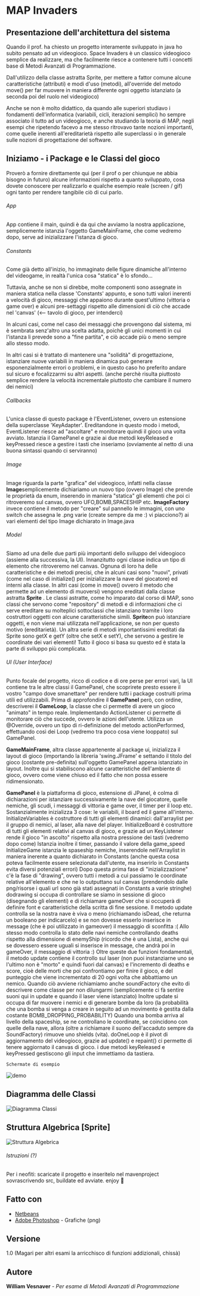 # MAP Invaders
## Presentazione dell'architettura del sistema

Quando il prof. ha chiesto un progetto interamente sviluppato in java ho subito pensato ad un videogioco. 
Space Invaders è un classico videogioco semplice da realizzare, ma che facilmente riesce a contenere tutti i concetti base di Metodi Avanzati di Programmazione.

Dall'utilizzo della classe astratta Sprite, per mettere a fattor comune alcune caratteristiche (attributi) e modi d'uso (metodi), all'override del metodo move() per far muovere in maniera differente ogni oggetto istanziato (a seconda poi del ruolo nel videogioco)

Anche se non è molto didattico, da quando alle superiori studiavo i fondamenti dell'informatica (variabili, cicli, iterazioni semplici) ho sempre associato il tutto ad un videogioco, e anche studiando la teoria di MAP, negli esempi che ripetendo facevo a me stesso ritrovavo tante nozioni importanti, come quelle inerenti all'ereditarietà rispetto alle superclassi o in generale sulle nozioni di progettazione del software.

## Iniziamo - i Package e le Classi del gioco

Proverò a fornire direttamente qui (per il prof o per chiunque ne abbia bisogno in futuro) alcune informazioni rispetto a quanto sviluppato, cosa dovete conoscere per realizzarlo e qualche esempio reale (screen / gif) ogni tanto per rendere tangibile ciò di cui parlo.
###### App
App contiene il main, quindi è da qui che avviamo la nostra applicazione, semplicemente istanzia l'oggetto GameMainFrame, che come vedremo dopo, serve ad inizializzare l'istanza di gioco.

###### Constants
Come già detto all'inizio, ho immaginato delle figure dinamiche all'interno del videogame, in realtà l'unica cosa "statica" è lo sfondo...

Tuttavia, anche se non si direbbe, molte componenti sono assegnate in maniera statica nella classe 'Constants' appunto, e sono tutti valori inerenti a velocità di gioco, messaggi che appaiono durante quest'ultimo (vittoria o game over) e alcuni pre-settaggi rispetto alle dimensioni di ciò che accade nel 'canvas' (<-- tavolo di gioco, per intenderci)

In alcuni casi, come nel caso dei messaggi che provengono dal sistema, mi è sembrata senz'altro una scelta adatta, poichè gli unici momenti in cui l'istanza li prevede sono a "fine partita", e ciò accade più o meno sempre allo stesso modo.

In altri casi si è trattato di mantenere una "solidità" di progettazione, istanziare nuove variabili in maniera dinamica può generare esponenzialmente errori o problemi, e in questo caso ho preferito andare sul sicuro e focalizzarmi su altri aspetti. (anche perchè risulta piuttosto semplice rendere la velocità incrementale piuttosto che cambiare il numero dei nemici)

###### Callbacks
L'unica classe di questo package è l'EventListener, ovvero un estensione della superclasse 'KeyAdapter'.
Ereditandone in questo modo i metodi, EventListener riesce ad "ascoltare" e monitorare quindi il gioco una volta avviato. Istanzia il GamePanel e grazie ai due metodi keyReleased e keyPressed riesce a gestire i tasti che inseriamo (ovviamente al netto di una buona sintassi quando ci serviranno)

###### Image
Image riguarda la parte "grafica" del videogioco, infatti nella classe **Image**semplicemente dichiariamo un nuovo tipo (ovvero Image) che prende le proprietà da enum, inserendo in maniera "statica" gli elementi che poi ci ritroveremo sul canvas, ovvero UFO,BOMB,SPACESHIP etc.
**ImageFactory** invece contiene il metodo per "creare" sul pannello le immagini, con uno switch che assegna le .png varie (create sempre da me :) vi piacciono?) ai vari elementi del tipo Image dichiarato in Image.java

###### Model
Siamo ad una delle due parti più importanti dello sviluppo del videogioco (assieme alla successiva, la UI).
Innanzitutto ogni classe indica un tipo di elemento che ritroveremo nel canvas. 
Ognuna di loro ha delle caratteristiche e dei metodi precisi, che in alcuni casi sono "nuovi", privati (come nel caso di initialize() per inizializzare la nave del giocatore) ed interni alla classe.
In altri casi (come in move() ovvero il metodo che permette ad un elemento di muoversi) vengono ereditati dalla classe astratta **Sprite** .
Le classi astratte, come ho imparato dal corso di MAP, sono classi che servono come "repository" di metodi e di informazioni che ci serve ereditare su molteplici sottoclassi che istanziano tramite i loro costruttori oggetti con alcune caratteristiche simili. **Sprite**on può istanziare oggetti, e non viene mai utilizzata nell'applicazione, se non per questo motivo (ereditarietà).
Un altra serie di metodi importantissimi ereditati da Sprite sono getX e getY (oltre che setX e setY), che servono a gestire le coordinate dei vari elementi! Tutto il gioco si basa su questo ed è stata la parte di sviluppo più complicata.

###### UI (User Interface)
Punto focale del progetto, ricco di codice e di ore perse per errori vari, la UI contiene tra le altre classi il GamePanel, che scoprirete presto essere il vostro "campo dove smanettare" per rendere tutti i package costruiti prima utili ed utilizzabili.
Prima di approfondire il **GamePanel** però, con ordine, descriverei il **GameLoop**, la classe che ci permette di avere un gioco "animato" in tempo reale.
Implementando ActionListener ci permette di monitorare ciò che succede, ovvero le azioni dell'utente.
Utilizza un @Override, ovvero un tipo di ri-definizione del metodo actionPerformed, effettuando così dei Loop (vedremo tra poco cosa viene looppato) sul GamePanel.

**GameMainFrame**, altra classe appartenente al package ui, inizializza il layout di gioco (importando la libreria 'swing.JFrame' e settando il titolo del gioco (costante pre-definita) sull'oggetto GamePanel appena istanziato in layout.
Inoltre qui si stabiliscono alcune caratteristiche dell'ambiente di gioco, ovvero come viene chiuso ed il fatto che non possa essere ridimensionato.

**GamePanel** è la piattaforma di gioco, estensione di JPanel, è colma di dichiarazioni per istanziare successivamente la nave del giocatore, quelle nemiche, gli scudi, i messaggi di vittoria e game over, il timer per il loop etc.
Sostanzialmente inizializza 3 cose: le variabili, il board ed il game all'interno.
InitializeVariables è costruttore di tutti gli elementi dinamici: dall'arraylist per il gruppo di nemici, al laser, alla nave del player.
InitializeBoard è costruttore di tutti gli elementi relativi al canvas di gioco, e grazie ad un KeyListener rende il gioco "in ascolto" rispetto alla nostra pressione dei tasti (vedremo dopo come)
Istanzia inoltre il timer, passando il valore della game_speed
InitializeGame istanzia le spaseship nemiche, inserendole nell'Arraylist in maniera inerente a quanto dichiarato in Constants (anche questa cosa poteva facilmente essere selezionata dall'utente, ma inserirlo in Constants evita diversi potenziali errori) 
Dopo questa prima fase di "inizializzazione" c'è la fase di "drawing", ovvero tutti i metodi a cui passiamo le coordinate relative all'elemento e che ne lo outputtano sul canvas (prendendolo dalle png/risorse i quali url sono già stati assegnati in Constants a varie stringhe)
dodrawing si occupa di controllare se siamo in sessione di gioco (disegnando gli elementi) e di richiamare gameOver che si occuperà di definire font e caratteristiche della scritta di fine sessione.
Il metodo update controlla se la nostra nave è viva o meno (richiamando isDead, che returna un booleano per indicarcelo) e se non dovesse esserlo inserisce in message (che è poi utilizzato in gameover) il messaggio di sconfitta :(
Allo stesso modo controlla lo stato delle navi nemiche controllando deaths rispetto alla dimensione di enemyShip (ricordo che è una Lista), anche qui se dovessero essere uguali si inserisce in message, che andrà poi in gameOver, il messaggio di vittoria :)
Oltre queste due funzioni fondamentali, il metodo update contiene il controllo sul laser (non puoi instanziarne uno se l'ultimo non è "morto" e quindi fuori dal canvas) e l'incremento di deaths e score, cioè delle morti che poi confrontiamo per finire il gioco, e del punteggio che viene incrementato di 20 ogni volta che abbattiamo un nemico. Quando ciò avviene richiamiamo anche soundFactory che evito di descrivere come classe per non dilungarmi (semplicemente ci fà sentire suoni qui in update e quando il laser viene istanziato)
Inoltre update si occupa di far muovere i nemici e di generare bombe da loro (la probabilità che una bomba si venga a creare in seguito ad un movimento è gestita dalla costante BOMB_DROPPING_PROBABILITY)
Quando una bomba arriva al livello della spaceship, se ne controllano le coordinate, se coincidono con quelle della nave, allora (oltre a richiamare il suono dell'accaduto sempre da SoundFactory) rimuove uno shields (vita).
doOneLoop è il pivot di aggiornamento del videogioco, grazie ad update() e repaint() ci permette di tenere aggiornato il canvas di gioco.
i due metodi keyReleased e keyPressed gestiscono gli input che immettiamo da tastiera.


```
Schermate di esempio
```
![demo](/demo.gif)


## Diagramma delle Classi

![Diagramma Classi](/uml.png)

## Struttura Algebrica [Sprite]

![Struttura Algebrica](/algebric.png)


###### Istruzioni (?)
Per i neofiti: scaricate il progetto e inseritelo nel mavenproject sovrascrivendo src, buildate ed avviate. enjoy 👾



## Fatto con

* [Netbeans](https://netbeans.apache.org) 
* [Adobe Photoshop](http://www.adobe.com) - Grafiche (png)

## Versione
1.0 (Magari per altri esami la arricchisco di funzioni addizionali, chissà)

## Autore

**William Vesnaver** - *Per esame di Metodi Avanzati di Programmazione* 


